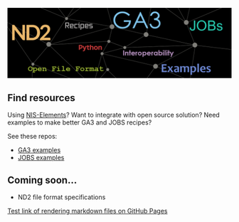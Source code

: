 ![Laboratory Imaging software and microscope](./github_header_11.png)

## Find resources

Using [NIS-Elements](https://www.nis-elements.cz/en)? Want to integrate with open source solution? Need examples to make better GA3 and JOBS recipes? 

See these repos:

- [GA3 examples](https://github.com/Laboratory-Imaging/GA3-examples-private)
- [JOBS examples](https://github.com/Laboratory-Imaging/JOBS-examples-private)

## Coming soon...

- ND2 file format specifications

[Test link of rendering markdown files on GitHub Pages](./GA3-examples/28-Sholl_Analysis/)